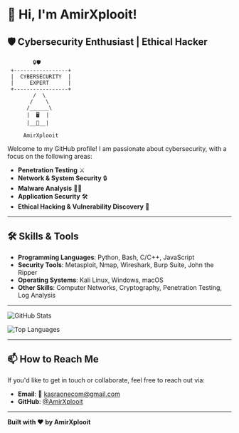 # 👋 Hi, I'm AmirXplooit!

## 🛡️ Cybersecurity Enthusiast | Ethical Hacker
            🔒🛡️
     +-----------------+
     |  CYBERSECURITY  |
     |     EXPERT      |
     +-----------------+
            /  \
           /    \
          /______\
          |  🖥️  |
          |__👤__|
         
         AmirXplooit
Welcome to my GitHub profile! I am passionate about cybersecurity, with a focus on the following areas:

- **Penetration Testing** ⚔️
- **Network & System Security** 🔒
- **Malware Analysis** 🕵️‍♂️
- **Application Security** 🛠️
- **Ethical Hacking & Vulnerability Discovery** 🐛

---

## 🛠️ Skills & Tools

- **Programming Languages**: Python, Bash, C/C++, JavaScript
- **Security Tools**: Metasploit, Nmap, Wireshark, Burp Suite, John the Ripper
- **Operating Systems**: Kali Linux, Windows, macOS
- **Other Skills**: Computer Networks, Cryptography, Penetration Testing, Log Analysis

---

![GitHub Stats](https://github-readme-stats.vercel.app/api?username=AmirXplooit&show_icons=true&theme=dark&hide_border=true&include_all_commits=true)

![Top Languages](https://github-readme-stats.vercel.app/api/top-langs/?username=AmirXplooit&layout=compact&theme=dark&hide_border=true&langs_count=6)

---

## 📫 How to Reach Me

If you'd like to get in touch or collaborate, feel free to reach out via:

- **Email**: 📧 [kasraonecom@gmail.com](mailto:kasraonecom@gmail.com)
- **GitHub**: [@AmirXplooit](https://github.com/AmirXplooit)

---

**Built with ❤️ by AmirXplooit**
